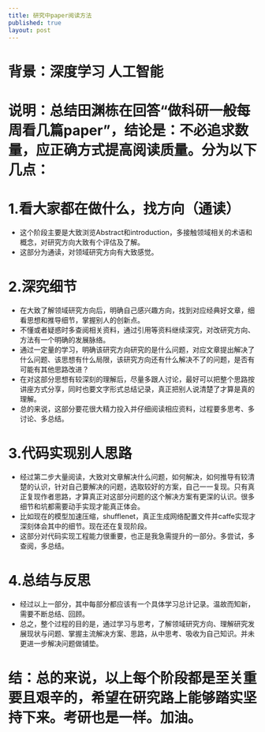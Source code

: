 ```yaml
---
title: 研究中paper阅读方法
published: true
layout: post
---
```


# 背景：深度学习 人工智能

# 说明：总结田渊栋在回答“做科研一般每周看几篇paper”，结论是：不必追求数量，应正确方式提高阅读质量。分为以下几点：

# 1.看大家都在做什么，找方向（通读）

- 这个阶段主要是大致浏览Abstract和introduction，多接触领域相关的术语和概念，对研究方向大致有个评估及了解。
- 这部分为通读，对领域研究方向有大致感觉。

# 2.深究细节

- 在大致了解领域研究方向后，明确自己感兴趣方向，找到对应经典好文章，细看思想和推导细节，掌握别人的创新点。
- 不懂或者疑惑时多查阅相关资料，通过引用等资料继续深究，对改研究方向、方法有一个明确的发展脉络。
- 通过一定量的学习，明确该研究方向研究的是什么问题，对应文章提出解决了什么问题、该思想有什么局限，该研究方向还有什么解决不了的问题，是否有可能有其他思路改进？
- 在对这部分思想有较深刻的理解后，尽量多跟人讨论，最好可以把整个思路按讲座方式分享，同时也要文字形式总结记录，真正把别人说清楚了才算是真的理解。
- 总的来说，这部分要花很大精力投入并仔细阅读相应资料，过程要多思考、多讨论、多总结。

# 3.代码实现别人思路

- 经过第二步大量阅读，大致对文章解决什么问题，如何解决，如何推导有较清楚的认识，针对自己要解决的问题，选取较好的方案，自己一一复现。只有真正复现作者思路，才算真正对这部分问题的这个解决方案有更深的认识。很多细节和坑都需要动手实现才能真正体会。
- 比如现在的模型加速压缩，shufflenet，真正生成网络配置文件并caffe实现才深刻体会其中的细节。现在还在复现阶段。
- 这部分对代码实现工程能力很重要，也正是我急需提升的一部分。多尝试，多查阅，多总结。

# 4.总结与反思

- 经过以上一部分，其中每部分都应该有一个具体学习总计记录。温故而知新，需要不断总结、回顾。
- 总之，整个过程的目的是，通过学习与思考，了解领域研究方向、理解研究发展现状与问题、掌握主流解决方案、思路，从中思考、吸收为自己知识。并未更进一步解决问题做铺垫。

# 结：总的来说，以上每个阶段都是至关重要且艰辛的，希望在研究路上能够踏实坚持下来。考研也是一样。加油。
